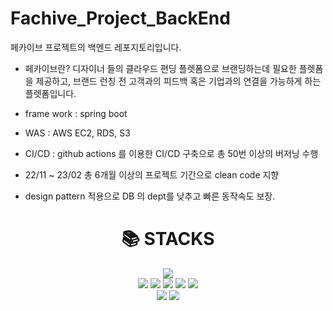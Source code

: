 # Fachive_Project_BackEnd

페카이브 프로젝트의 백엔드 레포지토리입니다.

- 페카이브란?
디자이너 들의 클라우드 편딩 플렛폼으로 브랜딩하는데 필요한 플렛폼을 제공하고, 브랜드 런칭 전 고객과의 피드백 혹은 기업과의 연결을 가능하게 하는 플렛폼입니다.

 - frame work : spring boot
 - WAS : AWS EC2, RDS, S3
 - CI/CD : github actions 를 이용한 CI/CD 구축으로 총 50번 이상의 버저닝 수행
 - 22/11 ~ 23/02 총 6개월 이상의 프로젝트 기간으로 clean code 지향
 - design pattern 적용으로 DB 의 dept를 낮추고 빠른 동작속도 보장.
<div align=center><h1>📚 STACKS</h1></div>

<div align=center> 
  <img src="https://img.shields.io/badge/java-007396?style=for-the-badge&logo=java&logoColor=white"> 
  <br>
  
  <img src="https://img.shields.io/badge/mysql-4479A1?style=for-the-badge&logo=mysql&logoColor=white">
  
  <img src="https://img.shields.io/badge/spring-6DB33F?style=for-the-badge&logo=spring&logoColor=white"> 
  
  <img src="https://img.shields.io/badge/linux-FCC624?style=for-the-badge&logo=linux&logoColor=black"> 
  <img src="https://img.shields.io/badge/amazonaws-232F3E?style=for-the-badge&logo=amazonaws&logoColor=white"> 
  <img src="https://img.shields.io/badge/apache tomcat-F8DC75?style=for-the-badge&logo=apachetomcat&logoColor=white">
  <br>
  
  <img src="https://img.shields.io/badge/github-181717?style=for-the-badge&logo=github&logoColor=white">
  <img src="https://img.shields.io/badge/git-F05032?style=for-the-badge&logo=git&logoColor=white">
  <br>
</div>
